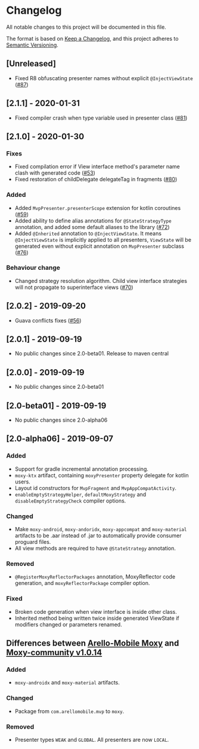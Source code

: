 # Changelog
All notable changes to this project will be documented in this file.

The format is based on [Keep a Changelog](https://keepachangelog.com/en/1.0.0/),
and this project adheres to [Semantic Versioning](https://semver.org/spec/v2.0.0.html).

## [Unreleased]
- Fixed R8 obfuscating presenter names without explicit `@InjectViewState` ([#87](https://github.com/moxy-community/Moxy/issues/87))


## [2.1.1] - 2020-01-31
- Fixed compiler crash when type variable used in presenter class ([#81](https://github.com/moxy-community/Moxy/issues/81))


## [2.1.0] - 2020-01-30
### Fixes
- Fixed compilation error if View interface method's parameter name clash with generated code ([#53](https://github.com/moxy-community/Moxy/issues/53))
- Fixed restoration of childDelegate delegateTag in fragments ([#80](https://github.com/moxy-community/Moxy/pull/80))

### Added
- Added `MvpPresenter.presenterScope` extension for kotlin coroutines ([#59](https://github.com/moxy-community/Moxy/issues/59))
- Added ability to define alias annotations for `@StateStrategyType` annotation, and added some default aliases to the library ([#72](https://github.com/moxy-community/Moxy/issues/72))
- Added `@Inherited` annotation to `@InjectViewState`. It means `@InjectViewState` is implicitly applied to all presenters, `ViewState` will be generated even without explicit annotation on `MvpPresenter` subclass ([#76](https://github.com/moxy-community/Moxy/pull/76))

### Behaviour change
- Changed strategy resolution algorithm. Child view interface strategies will not propagate to superinterface views ([#70](https://github.com/moxy-community/Moxy/issues/70))


## [2.0.2] - 2019-09-20
- Guava conflicts fixes ([#56](https://github.com/moxy-community/Moxy/issues/56))


## [2.0.1] - 2019-09-19
- No public changes since 2.0-beta01. Release to maven central


## [2.0.0] - 2019-09-19
- No public changes since 2.0-beta01


## [2.0-beta01] - 2019-09-19
- No public changes since 2.0-alpha06


## [2.0-alpha06] - 2019-09-07
### Added
- Support for gradle incremental annotation processing.
- `moxy-ktx` artifact, containing `moxyPresenter` property delegate for kotlin users.
- Layout id constructors for `MvpFragment` and `MvpAppCompatActivity`.
- `enableEmptyStrategyHelper`, `defaultMoxyStrategy` and `disableEmptyStrategyCheck` compiler options.

### Changed
- Make `moxy-android`, `moxy-andoridx`, `moxy-appcompat` and `moxy-material` artifacts to be .aar instead of .jar
to automatically provide consumer proguard files.
- All view methods are required to have `@StateStrategy` annotation.

### Removed
- `@RegisterMoxyReflectorPackages` annotation, MoxyReflector code generation, and `moxyReflectorPackage` compiler option.

### Fixed
- Broken code generation when view interface is inside other class.
- Inherited method being written twice inside generated ViewState if modifiers changed or parameters renamed.


## Differences between [Arello-Mobile Moxy](https://github.com/Arello-Mobile/Moxy) and [Moxy-community v1.0.14](https://github.com/moxy-community/Moxy/tree/1.0.14)
### Added
- `moxy-androidx` and `moxy-material` artifacts.

### Changed
- Package from `com.arellomobile.mvp` to `moxy`.

### Removed
- Presenter types `WEAK` and `GLOBAL`. All presenters are now `LOCAL`.